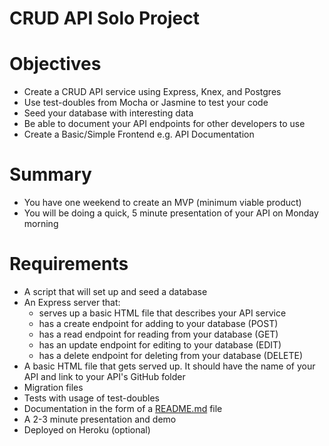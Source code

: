 # CRUD API Solo Project

# Objectives

- Create a CRUD API service using Express, Knex, and Postgres
- Use test-doubles from Mocha or Jasmine to test your code
- Seed your database with interesting data
- Be able to document your API endpoints for other developers to use
- Create a Basic/Simple Frontend e.g. API Documentation

# Summary

- You have one weekend to create an MVP (minimum viable product)
- You will be doing a quick, 5 minute presentation of your API on Monday morning

# Requirements

- A script that will set up and seed a database
- An Express server that:
     - serves up a basic HTML file that describes your API service
     - has a create endpoint for adding to your database (POST)
     - has a read endpoint for reading from your database (GET)
     - has an update endpoint for editing to your database (EDIT)
     - has a delete endpoint for deleting from your database (DELETE)
- A basic HTML file that gets served up. It should have the name of your API and link to your API's GitHub folder
- Migration files
- Tests with usage of test-doubles
- Documentation in the form of a [README.md](./README.md) file
- A 2-3 minute presentation and demo
- Deployed on Heroku (optional)

